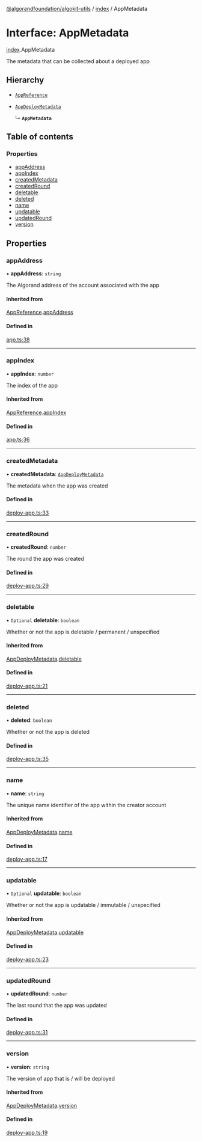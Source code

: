 [@algorandfoundation/algokit-utils](../README.md) / [index](../modules/index.md) / AppMetadata

# Interface: AppMetadata

[index](../modules/index.md).AppMetadata

The metadata that can be collected about a deployed app

## Hierarchy

- [`AppReference`](index.AppReference.md)

- [`AppDeployMetadata`](index.AppDeployMetadata.md)

  ↳ **`AppMetadata`**

## Table of contents

### Properties

- [appAddress](index.AppMetadata.md#appaddress)
- [appIndex](index.AppMetadata.md#appindex)
- [createdMetadata](index.AppMetadata.md#createdmetadata)
- [createdRound](index.AppMetadata.md#createdround)
- [deletable](index.AppMetadata.md#deletable)
- [deleted](index.AppMetadata.md#deleted)
- [name](index.AppMetadata.md#name)
- [updatable](index.AppMetadata.md#updatable)
- [updatedRound](index.AppMetadata.md#updatedround)
- [version](index.AppMetadata.md#version)

## Properties

### appAddress

• **appAddress**: `string`

The Algorand address of the account associated with the app

#### Inherited from

[AppReference](index.AppReference.md).[appAddress](index.AppReference.md#appaddress)

#### Defined in

[app.ts:38](https://github.com/algorandfoundation/algokit-utils-ts/blob/main/src/app.ts#L38)

___

### appIndex

• **appIndex**: `number`

The index of the app

#### Inherited from

[AppReference](index.AppReference.md).[appIndex](index.AppReference.md#appindex)

#### Defined in

[app.ts:36](https://github.com/algorandfoundation/algokit-utils-ts/blob/main/src/app.ts#L36)

___

### createdMetadata

• **createdMetadata**: [`AppDeployMetadata`](index.AppDeployMetadata.md)

The metadata when the app was created

#### Defined in

[deploy-app.ts:33](https://github.com/algorandfoundation/algokit-utils-ts/blob/main/src/deploy-app.ts#L33)

___

### createdRound

• **createdRound**: `number`

The round the app was created

#### Defined in

[deploy-app.ts:29](https://github.com/algorandfoundation/algokit-utils-ts/blob/main/src/deploy-app.ts#L29)

___

### deletable

• `Optional` **deletable**: `boolean`

Whether or not the app is deletable / permanent / unspecified

#### Inherited from

[AppDeployMetadata](index.AppDeployMetadata.md).[deletable](index.AppDeployMetadata.md#deletable)

#### Defined in

[deploy-app.ts:21](https://github.com/algorandfoundation/algokit-utils-ts/blob/main/src/deploy-app.ts#L21)

___

### deleted

• **deleted**: `boolean`

Whether or not the app is deleted

#### Defined in

[deploy-app.ts:35](https://github.com/algorandfoundation/algokit-utils-ts/blob/main/src/deploy-app.ts#L35)

___

### name

• **name**: `string`

The unique name identifier of the app within the creator account

#### Inherited from

[AppDeployMetadata](index.AppDeployMetadata.md).[name](index.AppDeployMetadata.md#name)

#### Defined in

[deploy-app.ts:17](https://github.com/algorandfoundation/algokit-utils-ts/blob/main/src/deploy-app.ts#L17)

___

### updatable

• `Optional` **updatable**: `boolean`

Whether or not the app is updatable / immutable / unspecified

#### Inherited from

[AppDeployMetadata](index.AppDeployMetadata.md).[updatable](index.AppDeployMetadata.md#updatable)

#### Defined in

[deploy-app.ts:23](https://github.com/algorandfoundation/algokit-utils-ts/blob/main/src/deploy-app.ts#L23)

___

### updatedRound

• **updatedRound**: `number`

The last round that the app was updated

#### Defined in

[deploy-app.ts:31](https://github.com/algorandfoundation/algokit-utils-ts/blob/main/src/deploy-app.ts#L31)

___

### version

• **version**: `string`

The version of app that is / will be deployed

#### Inherited from

[AppDeployMetadata](index.AppDeployMetadata.md).[version](index.AppDeployMetadata.md#version)

#### Defined in

[deploy-app.ts:19](https://github.com/algorandfoundation/algokit-utils-ts/blob/main/src/deploy-app.ts#L19)
